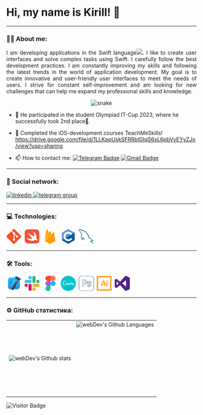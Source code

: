 # Hi, my name is Kirill! 👋

---

### :man_technologist: About me:

<p align="justify">
I am developing applications in the Swift language<img src="https://media.giphy.com/media/WUlplcMpOCEmTGBtBW/giphy.gif" width="30px">. I like to create user interfaces and solve complex tasks using Swift. I carefully follow the best development practices. I am constantly improving my skills and following the latest trends in the world of application development. My goal is to create innovative and user-friendly user interfaces to meet the needs of users. I strive for constant self-improvement and am looking for new challenges that can help me expand my professional skills and knowledge.
</p>

<p align="center">
 <img width="600" src="https://raw.githubusercontent.com/Sutil/Sutil/2b2fad3bf54522bb30c8c170591fc68ff51b69e6/github-contribution-grid-snake2.svg" alt="snake"/>
</p>

- :telescope: He participated in the student Olympiad IT-Cup 2023, where he successfully took 2nd place🥈.

- :seedling: Completed the iOS-development courses TeachMeSkills!
   https://drive.google.com/file/d/1LLKppUskSFRRblGIqS6xL6pbVyEYyZJo/view?usp=sharing

- :mailbox: How to contact me:  [![Telegram Badge](https://img.shields.io/badge/-KirillManuilenko-blue?style=flat&logo=Telegram&logoColor=white)](https://t.me/KirillManuilenko) [![Gmail Badge](https://img.shields.io/badge/-Gmail-red?style=flat&logo=Gmail&logoColor=white)](mailto:m.kirill4163@gmail.com)

---

### 🤝 Social network:

  <div id="badges">
    <a href="https://www.linkedin.com/in/kirillmanuilenko/" target="_blank">
      <img src="https://cdn-icons-png.flaticon.com/512/2504/2504799.png" width="40" height="40" alt="linkedin" />
    </a>
    <a href="https://t.me/KirillManuilenko" target="_blank">
      <img src="https://cdn-icons-png.flaticon.com/512/2111/2111646.png" width="40" height="40" alt="telegram group" />
    </a>
  </div>

---

### 💻 Technologies:

<div>
  <img src="https://github.com/devicons/devicon/blob/master/icons/git/git-original.svg" title="git" alt="git" width="40" height="40"/>&nbsp
  <img src="https://github.com/devicons/devicon/blob/master/icons/swift/swift-original.svg" title="swift" alt="swift" width="40" height="40"/>&nbsp
  <img src="https://github.com/devicons/devicon/blob/master/icons/firebase/firebase-plain.svg" title="firebase" alt="firebase" width="40" height="40"/>&nbsp
  <img src="https://github.com/devicons/devicon/blob/master/icons/c/c-original.svg" title="c" alt="c" width="40" height="40"/>&nbsp
  <img src="https://github.com/devicons/devicon/blob/master/icons/mysql/mysql-original.svg" title="mysql" alt="mysql" width="40" height="40"/>&nbsp
</div>

---

### 🛠 Tools:

<div>
  <img src="https://github.com/devicons/devicon/blob/master/icons/xcode/xcode-original.svg" title="xcode" alt="xcode" width="40" height="40"/>&nbsp;
  <img src="https://github.com/devicons/devicon/blob/master/icons/slack/slack-original.svg" title="slack" alt="slack" width="40" height="40"/>&nbsp;
  <img src="https://github.com/devicons/devicon/blob/master/icons/figma/figma-original.svg" title="figma" alt="figma" width="40" height="40"/>&nbsp;
  <img src="https://github.com/devicons/devicon/blob/master/icons/canva/canva-original.svg" title="canva" alt="canva" width="40" height="40"/>&nbsp;
  <img src="https://github.com/devicons/devicon/blob/master/icons/photoshop/photoshop-line.svg" title="photoshop" alt="photoshop" width="40" height="40"/>&nbsp;
  <img src="https://github.com/devicons/devicon/blob/master/icons/illustrator/illustrator-line.svg" title="illustrator" alt="illustrator" width="40" height="40"/>&nbsp;
  <img src="https://github.com/devicons/devicon/blob/master/icons/visualstudio/visualstudio-plain.svg" title="visualstudio" alt="visualstudio" width="40" height="40"/>&nbsp;
  
---

### ⚙️ GitHub статистика:

<table>
  <tr>
    <td>
      <img align="left" src="http://github-readme-streak-stats.herokuapp.com?user=iOSKirill&theme=dark&background=000000" alt="webDev's Github stats" />
    </td>
    <td>
      <img height="195px" align="right" alt="webDev's Github Languages" src="https://github-readme-stats-sigma-five.vercel.app/api/top-langs/?username=iOSKirill&theme=vision-friendly-dark" />
    </td>
  </tr>
</table>

![Visitor Badge](https://visitor-badge.laobi.icu/badge?page_id=iOSKirill)
